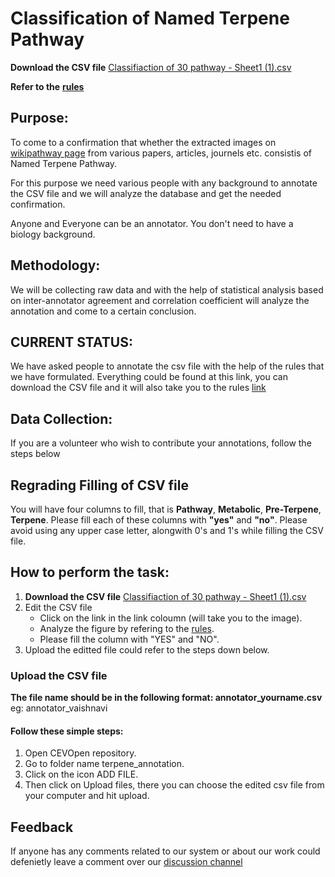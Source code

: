 # Classification of Named Terpene Pathway

**Download the CSV file** [Classifiaction of 30 pathway - Sheet1 (1).csv](https://github.com/petermr/CEVOpen/files/8117068/Classifiaction.of.30.pathway.-.Sheet1.1.csv)


**Refer to the** [**rules**](https://github.com/petermr/CEVOpen/wiki/Rules-for-Classification-of-Named-terpene-pathway)

## Purpose:

To come to a confirmation that whether the extracted images on [wikipathway page](https://gladstone-bioinformatics.shinyapps.io/shiny-terpeneplant/) from various papers, articles, journels etc. consistis of Named Terpene Pathway. 

For this purpose we need various people with any background to annotate the CSV file and we will analyze the database and get the needed confirmation. 

Anyone and Everyone can be an annotator. You don't need to have a biology background. 

## Methodology:

We will be collecting raw data and with the help of statistical analysis based on inter-annotator agreement and correlation coefficient will analyze the annotation and come to a certain conclusion.

## CURRENT STATUS:

We have asked people to annotate the csv file with the help of the rules that we have formulated. Everything could be found at this link, you can download the CSV file and it will also take you to the rules [link](https://github.com/petermr/petermr/discussions/4#discussioncomment-2228717)

## Data Collection: 
If you are a volunteer who wish to contribute your annotations, follow the steps below

[//]: # (### Download the annotation template)

## Regrading Filling of CSV file
You will have four columns to fill, that is **Pathway**, **Metabolic**, **Pre-Terpene**, **Terpene**. Please fill each of these columns with **"yes"** and **"no"**. Please avoid using any upper case letter, alongwith 0's and 1's while filling the CSV file.

## How to perform the task:

1. **Download the CSV file** [Classifiaction of 30 pathway - Sheet1 (1).csv](https://github.com/petermr/CEVOpen/files/8117068/Classifiaction.of.30.pathway.-.Sheet1.1.csv)
2. Edit the CSV file 
   - Click on the link in the link coloumn (will take you to the image).
   - Analyze the figure by refering to the [rules](https://github.com/petermr/CEVOpen/wiki/Rules-for-Classification-of-Named-terpene-pathway).
   - Please fill the column with "YES" and "NO".
3. Upload the editted file could refer to the steps down below.

### Upload the CSV file

**The file name should be in the following format: annotator_yourname.csv**  
eg: annotator_vaishnavi

#### Follow these simple steps:
1. Open CEVOpen repository.
2. Go to folder name terpene_annotation.
3. Click on the icon ADD FILE.
4. Then click on Upload files, there you can choose the edited csv file from your computer and hit upload.

## Feedback

If anyone has any comments related to our system or about our work could defenietly leave a comment over our [discussion channel](https://github.com/petermr/petermr/discussions/4#discussion-3783455)




